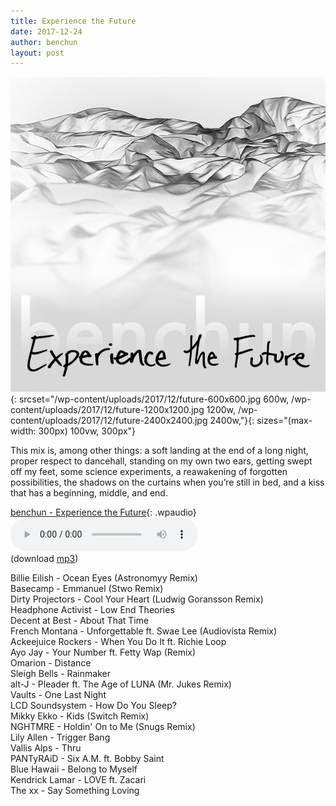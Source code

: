 ```yaml
---
title: Experience the Future
date: 2017-12-24
author: benchun
layout: post
---
```

![Experience the Future](/wp-content/uploads/2017/12/future-600x600.jpg){: srcset="/wp-content/uploads/2017/12/future-600x600.jpg 600w, /wp-content/uploads/2017/12/future-1200x1200.jpg 1200w, /wp-content/uploads/2017/12/future-2400x2400.jpg 2400w,"}{: sizes="(max-width: 300px) 100vw, 300px"}


This mix is, among other things: a soft landing at the end of a long night, proper respect to dancehall, standing on my own two ears, getting swept off my feet, some science experiments, a reawakening of forgotten possibilities, the shadows on the curtains when you’re still in bed, and a kiss that has a beginning, middle, and end.

[benchun - Experience the Future](http://mp3.benchun.net/benchun-experience-the-future.mp3){: .wpaudio}
<audio src="http://mp3.benchun.net/benchun-experience-the-future.mp3" preload="auto" controls></audio>  
(download [mp3](http://mp3.benchun.net/benchun-experience-the-future.mp3))

Billie Eilish - Ocean Eyes (Astronomyy Remix)  
Basecamp - Emmanuel (Stwo Remix)  
Dirty Projectors - Cool Your Heart (Ludwig Goransson Remix)  
Headphone Activist - Low End Theories  
Decent at Best - About That Time  
French Montana - Unforgettable ft. Swae Lee (Audiovista Remix)  
Ackeejuice Rockers - When You Do It ft. Richie Loop  
Ayo Jay - Your Number ft. Fetty Wap (Remix)  
Omarion - Distance  
Sleigh Bells - Rainmaker  
alt-J - Pleader ft. The Age of LUNA (Mr. Jukes Remix)  
Vaults - One Last Night  
LCD Soundsystem - How Do You Sleep?  
Mikky Ekko - Kids (Switch Remix)  
NGHTMRE - Holdin' On to Me (Snugs Remix)  
Lily Allen - Trigger Bang  
Vallis Alps - Thru  
PANTyRAiD - Six A.M. ft. Bobby Saint  
Blue Hawaii - Belong to Myself  
Kendrick Lamar - LOVE ft. Zacari  
The xx - Say Something Loving  
